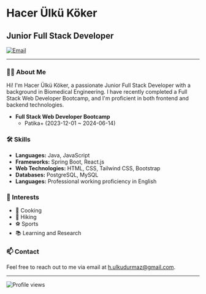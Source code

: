 # Hacer Ülkü Köker

## Junior Full Stack Developer

[![Email](https://img.shields.io/badge/Email-h.ulkudurmaz@gmail.com-red?style=flat-square&logo=gmail)](mailto:h.ulkudurmaz@gmail.com)

---

### 👩‍💻 About Me

Hi! I'm Hacer Ülkü Köker, a passionate Junior Full Stack Developer with a background in Biomedical Engineering. I have recently completed a Full Stack Web Developer Bootcamp, and I'm proficient in both frontend and backend technologies.

- **Full Stack Web Developer Bootcamp**
  - Patika+ (2023-12-01 ~ 2024-06-14)

### 🛠 Skills

- **Languages:** Java, JavaScript
- **Frameworks:** Spring Boot, React.js
- **Web Technologies:** HTML, CSS, Tailwind CSS, Bootstrap
- **Databases:** PostgreSQL, MySQL
- **Languages:** Professional working proficiency in English

### 🌱 Interests

- 🍳 Cooking
- 🥾 Hiking
- ⚽ Sports
- 📚 Learning and Research

### 📫 Contact

Feel free to reach out to me via email at [h.ulkudurmaz@gmail.com](mailto:h.ulkudurmaz@gmail.com).

---

![Profile views](https://github.com/Ulku-dur)
